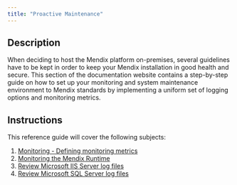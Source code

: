 ```yaml
---
title: "Proactive Maintenance"
---
```

## **Description**

When deciding to host the Mendix platform on-premises, several guidelines have to be kept in order to keep your Mendix installation in good health and secure. This section of the documentation website contains a step-by-step guide on how to set up your monitoring and system maintenance environment to Mendix standards by implementing a uniform set of logging options and monitoring metrics.

## **Instructions**

This reference guide will cover the following subjects:

1.  [Monitoring - Defining monitoring metrics](monitoring-what-to-monitor)
2.  [Monitoring the Mendix Runtime](monitoring-mendix-runtime)
3.  [Review Microsoft IIS Server log files](review-log-files-ms-iis-server)
4.  [Review Microsoft SQL Server log files](review-log-files-ms-sql-server)
